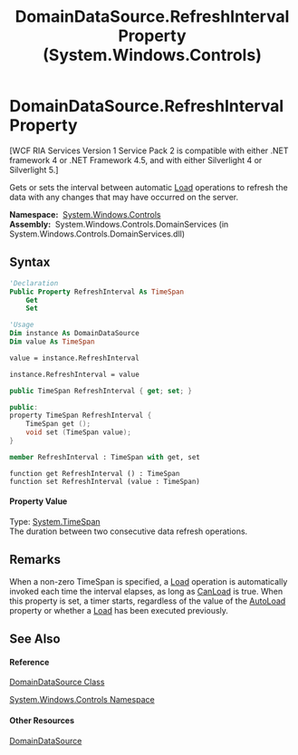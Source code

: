 ﻿---
title: DomainDataSource.RefreshInterval Property  (System.Windows.Controls)
TOCTitle: RefreshInterval Property
ms:assetid: P:System.Windows.Controls.DomainDataSource.RefreshInterval
ms:mtpsurl: https://msdn.microsoft.com/en-us/library/system.windows.controls.domaindatasource.refreshinterval(v=VS.91)
ms:contentKeyID: 27196022
ms.date: 01/27/2012
mtps_version: v=VS.91
f1_keywords:
- System.Windows.Controls.DomainDataSource.RefreshInterval
- System.Windows.Controls.DomainDataSource.get_RefreshInterval
- System.Windows.Controls.DomainDataSource.set_RefreshInterval
dev_langs:
- CSharp
- JScript
- VB
- FSharp
- c++
api_location:
- System.Windows.Controls.DomainServices.dll
api_name:
- System.Windows.Controls.DomainDataSource.get_RefreshInterval
- System.Windows.Controls.DomainDataSource.RefreshInterval
- System.Windows.Controls.DomainDataSource.set_RefreshInterval
api_type:
- Managed
topic_type:
- apiref
- kbSyntax
product_family_name: VS
ROBOTS: INDEX,FOLLOW
---

# DomainDataSource.RefreshInterval Property

\[WCF RIA Services Version 1 Service Pack 2 is compatible with either .NET framework 4 or .NET Framework 4.5, and with either Silverlight 4 or Silverlight 5.\]

Gets or sets the interval between automatic [Load](ee707956\(v=vs.91\).md) operations to refresh the data with any changes that may have occurred on the server.

**Namespace:**  [System.Windows.Controls](ms590941\(v=vs.91\).md)  
**Assembly:**  System.Windows.Controls.DomainServices (in System.Windows.Controls.DomainServices.dll)

## Syntax

``` vb
'Declaration
Public Property RefreshInterval As TimeSpan
    Get
    Set
```

``` vb
'Usage
Dim instance As DomainDataSource
Dim value As TimeSpan

value = instance.RefreshInterval

instance.RefreshInterval = value
```

``` csharp
public TimeSpan RefreshInterval { get; set; }
```

``` c++
public:
property TimeSpan RefreshInterval {
    TimeSpan get ();
    void set (TimeSpan value);
}
```

``` fsharp
member RefreshInterval : TimeSpan with get, set
```

``` jscript
function get RefreshInterval () : TimeSpan
function set RefreshInterval (value : TimeSpan)
```

#### Property Value

Type: [System.TimeSpan](https://msdn.microsoft.com/en-us/library/269ew577)  
The duration between two consecutive data refresh operations.  

## Remarks

When a non-zero TimeSpan is specified, a [Load](ee707956\(v=vs.91\).md) operation is automatically invoked each time the interval elapses, as long as [CanLoad](ee707640\(v=vs.91\).md) is true. When this property is set, a timer starts, regardless of the value of the [AutoLoad](ee707383\(v=vs.91\).md) property or whether a [Load](ee707956\(v=vs.91\).md) has been executed previously.

## See Also

#### Reference

[DomainDataSource Class](ee732901\(v=vs.91\).md)

[System.Windows.Controls Namespace](ms590941\(v=vs.91\).md)

#### Other Resources

[DomainDataSource](ee707363\(v=vs.91\).md)

